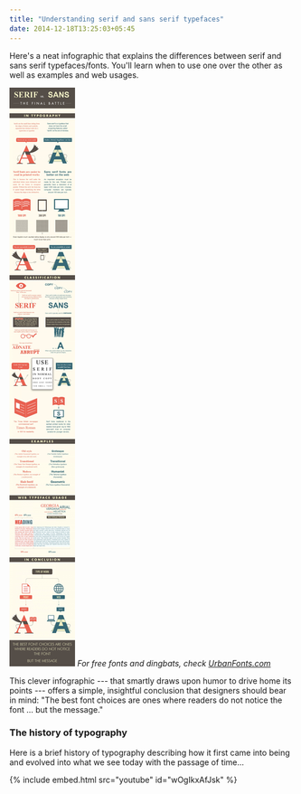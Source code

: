 ```yaml
---
title: "Understanding serif and sans serif typefaces"
date: 2014-12-18T13:25:03+05:45
---
```


Here's a neat infographic that explains the differences between serif and sans serif typefaces/fonts. You'll learn when to use one over the other as well as examples and web usages.

![The differences between serif and sans serif fonts.](/uploads/20141218-serif-vs-sans-the-final-battle-infographic.jpg "The differences between serif and sans serif fonts.")
_For free fonts and dingbats, check <a href="http://www.urbanfonts.com" rel="nofollow noopener noreferrer">UrbanFonts.com</a>_

This clever infographic --- that smartly draws upon humor to drive home its points --- offers a simple, insightful conclusion that designers should bear in mind: "The best font choices are ones where readers do not notice the font ... but the message."

### The history of typography

Here is a brief history of typography describing how it first came into being and evolved into what we see today with the passage of time...

{% include embed.html src="youtube" id="wOgIkxAfJsk" %}

